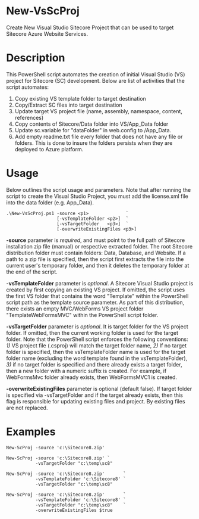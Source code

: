 # New-VsScProj
Create New Visual Studio Sitecore Project that can be used to target Sitecore Azure Website Services.

# Description #
This PowerShell script automates the creation of initial  Visual Studio (VS) project for Sitecore (SC) development.  Below are list of activities that the script automates:

1.  Copy existing VS template folder to target destination
2.  Copy/Extract SC files into target destination
3.  Update target VS project file (name, assembly, namespace, content, references) 
4.  Copy contents of Sitecore/Data folder into VS/App_Data folder
5.  Update sc.variable for "dataFolder" in web.config to /App_Data.  
6.  Add empty readme.txt file every folder that does not have any file or folders.  This is done to insure the folders persists when they are deployed to Azure platform.

 
# Usage #
Below outlines the script usage and parameters.  Note that after running the script to create the Visual Studio Project, you must add the license.xml file into the data folder (e.g. App_Data).  


    .\New-VsScProj.ps1 -source <p1>              `
                       [-vsTemplateFolder <p2>]  `
                       [-vsTargetFolder   <p3>]  `
                       [-overwriteExistingFiles <p3>]

**-source** parameter is *required*, and must point to the full path of Sitecore installation zip file (manual) or respective extracted folder.  The root Sitecore distribution folder must contain folders: Data, Database, and Website.  If a path to a zip file is specified, then the script first extracts the file into the current user's temporary folder, and then it deletes the temporary folder at the end of the script.

**-vsTemplateFolder** parameter is *optional*.  A Sitecore Visual Studio project is created by first copying an existing VS project.  If omitted, the script uses the first VS folder that contains the word "Template" within the PowerShell script path as the template source parameter.  As part of this distribution, there exists an empty MVC/WebForms VS project folder "TemplateWebFormsMVC" within the PowerShell script folder.

**-vsTargetFolder** parameter is *optional*. It is target folder for the VS project folder.  If omitted, then the current working folder is used for the target folder.  Note that the PowerShell script enforces the following conventions: *1)* VS project file (.csproj) will match the target folder name, *2)* If no target folder is specified, then the vsTemplateFolder name is used for the target folder name (excluding the word template found in the vsTemplateFolder), *3)* if no target folder is specified and there already exists a target folder, then a new folder with a numeric suffix is created.  For example, if WebFormsMvc folder already exists, then WebFormsMVC1 is created.

**-overwriteExistingFiles** parameter is optional (default false).  If target folder is specified via -vsTargetFolder and if the target already exists, then this flag is responsible for updating existing files and project.  By existing files are not replaced.

# Examples #
    New-ScProj -source 'c:\Sitecore8.zip' 

    New-ScProj -source 'c:\Sitecore8.zip' `
               -vsTargetFolder "c:\temp\sc8"

    New-ScProj -source 'c:\Sitecore8.zip'       `
               -vsTemplateFolder 'c:\Sitecore8' `
               -vsTargetFolder "c:\temp\sc8"

    New-ScProj -source 'c:\Sitecore8.zip'       `
               -vsTemplateFolder 'c:\Sitecore8' `
               -vsTargetFolder "c:\temp\sc8"    `
               -overwriteExistingFiles $true


